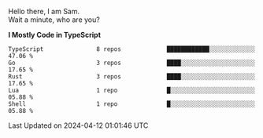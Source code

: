 Hello there, I am Sam.  
Wait a minute, who are you?
  
<!--START_SECTION:waka-->
**I Mostly Code in TypeScript** 

```text
TypeScript               8 repos             ████████████░░░░░░░░░░░░░   47.06 % 
Go                       3 repos             ████░░░░░░░░░░░░░░░░░░░░░   17.65 % 
Rust                     3 repos             ████░░░░░░░░░░░░░░░░░░░░░   17.65 % 
Lua                      1 repo              █░░░░░░░░░░░░░░░░░░░░░░░░   05.88 % 
Shell                    1 repo              █░░░░░░░░░░░░░░░░░░░░░░░░   05.88 % 
```




 Last Updated on 2024-04-12 01:01:46 UTC
<!--END_SECTION:waka-->
